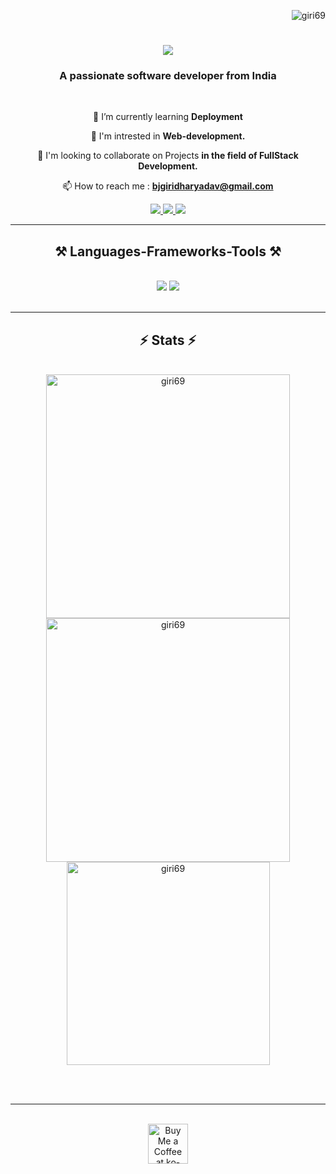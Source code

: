 <p align="right"> <img src="https://komarev.com/ghpvc/?username=giri69&label=Profile%20views&color=0e75b6&style=flat" alt="giri69" /> </p>

<h1 align="center">
    <img src="https://readme-typing-svg.herokuapp.com/?font=Righteous&size=35&center=true&vCenter=true&width=500&height=70&duration=4000&lines=Hi+There!+👋;+Myself++BJ+Gridhar!;" />
</h1>

<h3 align="center">A passionate software developer from India</h3>

<br/>

<div align="center">
 
🌱 I’m currently learning **Deployment**

👀 I'm intrested in **Web-development.**

💞 I'm looking to collaborate on Projects **in the field of FullStack Development.**

📫 How to reach me : **bjgiridharyadav@gmail.com**

 </div>
 
<div align="center"> 
 <a href="mailto:pedro.sales.bjgiridharyadav@gmail.com">
    <img src="https://img.shields.io/badge/Gmail-333333?style=for-the-badge&logo=gmail&logoColor=red" />
  </a>
  <a href="https://www.linkedin.com/in/bj-gridhar-945419259" target="_blank">
    <img src="https://img.shields.io/badge/LinkedIn-0077B5?style=for-the-badge&logo=linkedin&logoColor=white" target="_blank" />
  </a>
  <a href="portfolio-topaz-seven-54.vercel.app" target="_blank">
     <img src="https://img.shields.io/badge/Portfolio-FF5722?style=for-the-badge&logo=todoist&logoColor=white" target="_blank" /> 
  </a>
</div>

 <hr/>
 
<h2 align="center">⚒️ Languages-Frameworks-Tools ⚒️</h2>
<br/>
<div align="center">
    <img src="https://skillicons.dev/icons?i=react,bootstrap,mui,html,css,vscode,github,figma,tailwind,git,cpp" />
    <img src="https://skillicons.dev/icons?i=nodejs,python,javascript,typescript,express,firebase,mongodb,c,docker,java,nextjs,mysql,redux" /><br>
</div>

<br/>

<hr/>

<h2 align="center">⚡ Stats ⚡</h2>
<br>
<div align=center>
<img width=390 src="https://github-readme-streak-stats.herokuapp.com/?user=giri69&theme=react&border_radius=10" alt="giri69" />
<img width=390 src="https://github-readme-stats.vercel.app/api?username=giri69&show_icons=true&theme=react&rank_icon=github&border_radius=10" alt="giri69" />
<br/>
<img width=325 align="center" src="https://github-readme-stats.vercel.app/api/top-langs?username=giri69&show_icons=true&locale=en&layout=compact&theme=react&border_radius=10&size_weight=0.5&count_weight=0.5&exclude_repo=github-readme-stats" alt="giri69" />
</div>

<br/><br/>

<hr/>

<br/>

<div align="center">
<a href='https://ko-fi.com/V7V4RAK9C' target='_blank'><img height='64' style='border:0px;height:64px;' src='https://storage.ko-fi.com/cdn/kofi1.png?v=3' border='0' alt='Buy Me a Coffee at ko-fi.com' /></a>
</div>

<br/>
